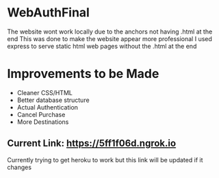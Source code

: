 # WebAuthFinal
The website wont work locally due to the anchors not having .html at the end
This was done to make the website appear more professional
I used express to serve static html web pages without the .html at the end

Improvements to be Made
=
- Cleaner CSS/HTML
- Better database structure
- Actual Authentication
- Cancel Purchase
- More Destinations

Current Link: https://5ff1f06d.ngrok.io
-
Currently trying to get heroku to work but this link will be updated if it changes

